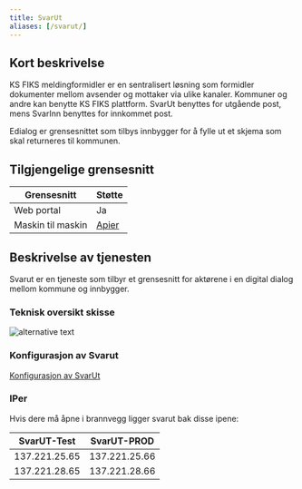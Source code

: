 ```yaml
---
title: SvarUt
aliases: [/svarut/]
---
```


## Kort beskrivelse
KS FIKS meldingformidler er en sentralisert løsning som formidler dokumenter mellom avsender og mottaker via ulike kanaler. Kommuner og andre kan benytte KS FIKS plattform. SvarUt benyttes for utgående post, mens SvarInn benyttes for innkommet post.

Edialog er grensesnittet som tilbys innbygger for å fylle ut et skjema som skal returneres til kommunen.

## Tilgjengelige grensesnitt
| Grensesnitt       | Støtte                 |
|-------------------|------------------------|
| Web portal        | Ja                     |
| Maskin til maskin | [Apier](api-versjoner) |

## Beskrivelse av tjenesten
Svarut er en tjeneste som tilbyr et grensesnitt for aktørene i en digital dialog mellom kommune og innbygger.

### Teknisk oversikt skisse
![alternative text](http://www.plantuml.com/plantuml/proxy?src=https://raw.githubusercontent.com/wiki/ks-no/svarut-dokumentasjon/edialog/edialog.puml?2)

### Konfigurasjon av Svarut
[Konfigurasjon av SvarUt](https://svarut.wordpress.com/hjelp/konfigurasjon-av-svarut/)

### IPer

Hvis dere må åpne i brannvegg ligger svarut bak disse ipene:

| SvarUT-Test   | SvarUT-PROD   |
|---------------|---------------|
| 137.221.25.65 | 137.221.25.66 | 
| 137.221.28.65 | 137.221.28.66 | 





